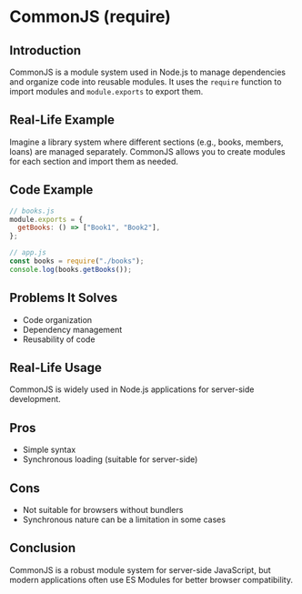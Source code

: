 # CommonJS (require)

## Introduction
CommonJS is a module system used in Node.js to manage dependencies and organize code into reusable modules. It uses the `require` function to import modules and `module.exports` to export them.

## Real-Life Example
Imagine a library system where different sections (e.g., books, members, loans) are managed separately. CommonJS allows you to create modules for each section and import them as needed.

## Code Example
```javascript
// books.js
module.exports = {
  getBooks: () => ["Book1", "Book2"],
};

// app.js
const books = require("./books");
console.log(books.getBooks());
```

## Problems It Solves
- Code organization
- Dependency management
- Reusability of code

## Real-Life Usage
CommonJS is widely used in Node.js applications for server-side development.

## Pros
- Simple syntax
- Synchronous loading (suitable for server-side)

## Cons
- Not suitable for browsers without bundlers
- Synchronous nature can be a limitation in some cases

## Conclusion
CommonJS is a robust module system for server-side JavaScript, but modern applications often use ES Modules for better browser compatibility.
